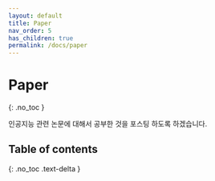 ```yaml
---
layout: default
title: Paper
nav_order: 5
has_children: true
permalink: /docs/paper
---
```


# Paper
{: .no_toc }

인공지능 관련 논문에 대해서 공부한 것을 포스팅 하도록 하겠습니다.

## Table of contents
{: .no_toc .text-delta }